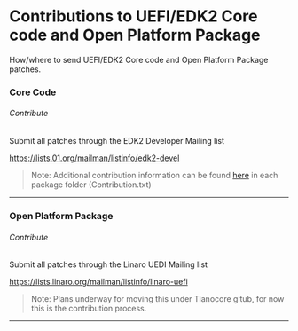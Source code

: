 # Contributions to UEFI/EDK2 Core code and Open Platform Package

How/where to send UEFI/EDK2 Core code and Open Platform Package patches.

### Core Code

###### Contribute

Submit all patches through the EDK2 Developer Mailing list

https://lists.01.org/mailman/listinfo/edk2-devel

> Note: Additional contribution information can be found [here](https://github.com/tianocore/edk2) in each package folder (Contribution.txt)

***

### Open Platform Package

###### Contribute

Submit all patches through the Linaro UEDI Mailing list

https://lists.linaro.org/mailman/listinfo/linaro-uefi

> Note: Plans underway for moving this under Tianocore gitub, for now this is the contribution process.

***
